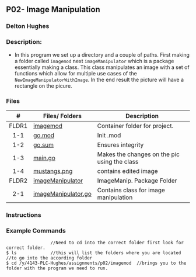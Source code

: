## P02- Image Manipulation
### Delton Hughes 

### Description:

- In this program we set up a directory and a couple of paths. First 
making a folder called `imagemod` next `imageManipulator` which is a 
package essentially making a class. This class manipulates an image 
with a set of functions which allow for multiple use cases of the 
`NewImageManipulatorWithImage`. In the end result the picture will have
a rectangle on the picure.  


### Files

|   #   | Files/ Folders | Description                      |
| :---: | --------- | -------------------------------- |
| FLDR1  | [imagemod](./imagemod/)  | Container folder for project.|
|  1-1    | [go.mod](./imagemod/go.mod)| Init .mod |
|  1-2    | [go.sum](./imagemod/go.sum)| Ensures integrity |
|  1-3    | [main.go](./imagemod/main.go)| Makes the changes on the pic using the class |
|  1-4    | [mustangs.png](./imagemod/mustangs.png)| contains edited image|
| FLDR2  | [imageManipulator](./imageManipulator/)| ImageManip. Package Folder |                  
|  2-1    | [imageManipulator.go](./imageManipulator/imageManipulator.go)| Contains class for image manipulation | 


### Instructions
 

### Example Commands
```
                 //Need to cd into the correct folder first look for correct folder. 
$ ls             //this will list the folders where you are located  //to go into the according folder 
$ cd /y/4143-PLC-Hughes/assignments/p02/imagemod  //brings you to the folder with the program we need to run.
```